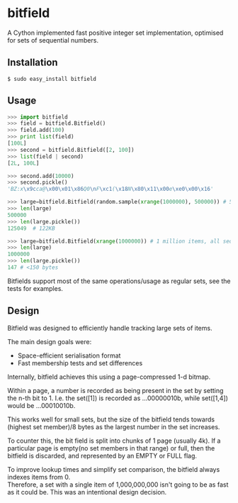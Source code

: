 bitfield
========

A Cython implemented fast positive integer set implementation, optimised for sets of sequential numbers.

Installation
---------

```
$ sudo easy_install bitfield
```

Usage
-----

```python
>>> import bitfield
>>> field = bitfield.Bitfield()
>>> field.add(100)
>>> print list(field)
[100L]
>>> second = bitfield.Bitfield([2, 100])
>>> list(field | second)
[2L, 100L]

>>> second.add(10000)
>>> second.pickle()
'BZ:x\x9cca@\x00\x01\x86Q0\nF\xc1(\x18N\x80\x11\x00e\xe0\x00\x16'

>>> large=bitfield.Bitfield(random.sample(xrange(1000000), 500000)) # 500,000 items, randomly distributed
>>> len(large)
500000
>>> len(large.pickle())
125049  # 122KB

>>> large=bitfield.Bitfield(xrange(1000000)) # 1 million items, all sequential
>>> len(large)
1000000
>>> len(large.pickle())
147 # <150 bytes
```

Bitfields support most of the same operations/usage as regular sets, see the tests for examples.

Design
------

Bitfield was designed to efficiently handle tracking large sets of items.

The main design goals were:
 * Space-efficient serialisation format
 * Fast membership tests and set differences

Internally, bitfield achieves this using a page-compressed 1-d bitmap.  

Within a page, a number is recorded as being present in the set by setting the n-th bit to 1.
I.e. the set([1]) is recorded as ...00000010b, while set([1,4]) would be ...00010010b.

This works well for small sets, but the size of the bitfield tends towards (highest set member)/8 bytes as the largest number in the set increases. 

To counter this, the bit field is split into chunks of 1 page (usually 4k).  If a particular page is empty(no set members in that range) or full, 
then the bitfield is discarded, and represented by an EMPTY or FULL flag.

To improve lookup times and simplify set comparison, the bitfield always indexes items from 0.  
Therefore, a set with a single item of 1,000,000,000 isn't going to be as fast as it could be.  This was an intentional design decision.
